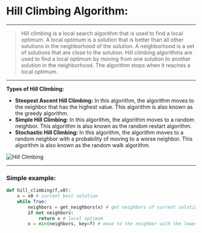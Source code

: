 # Hill Climbing Algorithm:
---
> Hill climbing is a local search algorithm that is used to find a local optimum. A local optimum is a solution that is better than all other solutions in the neighborhood of the solution. A neighborhood is a set of solutions that are close to the solution. Hill climbing algorithms are used to find a local optimum by moving from one solution to another solution in the neighborhood. The algorithm stops when it reaches a local optimum.
---
**Types of Hill Climbing:**
* **Steepest Ascent Hill Climbing:** In this algorithm, the algorithm moves to the neighbor that has the highest value. This algorithm is also known as the greedy algorithm.
* **Simple Hill Climbing:** In this algorithm, the algorithm moves to a random neighbor. This algorithm is also known as the random restart algorithm.
* **Stochastic Hill Climbing:** In this algorithm, the algorithm moves to a random neighbor with a probability of moving to a worse neighbor. This algorithm is also known as the random walk algorithm.
  

![Hill Climbing](https://media.geeksforgeeks.org/wp-content/cdn-uploads/20210726172958/objectfuntion.png)

---
### Simple example:
```python
def hill_climbing(f,x0):
    x = x0 # current best solution
    while True:
        neighbors = get_neighbors(x) # get neighbors of current solution
        if not neighbors:
            return x # local optimum
        x = min(neighbors, key=f) # move to the neighbor with the lowest value
    
